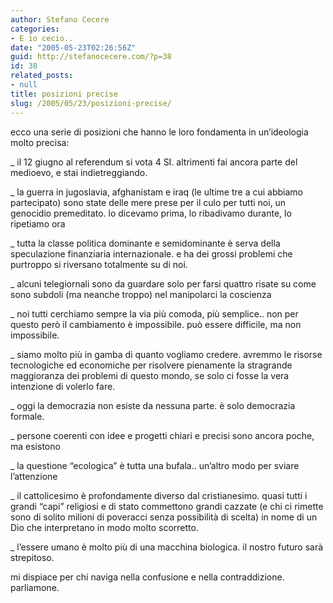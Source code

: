 ```yaml
---
author: Stefano Cecere
categories:
- E io cecio..
date: "2005-05-23T02:26:56Z"
guid: http://stefanocecere.com/?p=38
id: 38
related_posts:
- null
title: posizioni precise
slug: /2005/05/23/posizioni-precise/
---
```


ecco una serie di posizioni che hanno le loro fondamenta in un&#8217;ideologia molto precisa:

_ il 12 giugno al referendum si vota 4 SI. altrimenti fai ancora parte del medioevo, e stai indietreggiando.
  
_ la guerra in jugoslavia, afghanistam e iraq (le ultime tre a cui abbiamo partecipato) sono state delle mere prese per il culo per tutti noi, un genocidio premeditato. lo dicevamo prima, lo ribadivamo durante, lo ripetiamo ora
  
_ tutta la classe politica dominante e semidominante è serva della speculazione finanziaria internazionale. e ha dei grossi problemi che purtroppo si riversano totalmente su di noi.
  
_ alcuni telegiornali sono da guardare solo per farsi quattro risate su come sono subdoli (ma neanche troppo) nel manipolarci la coscienza
  
_ noi tutti cerchiamo sempre la via pi&#xf9; comoda, pi&#xf9; semplice.. non per questo però il cambiamento è impossibile. può essere difficile, ma non impossibile.
  
_ siamo molto pi&#xf9; in gamba di quanto vogliamo credere. avremmo le risorse tecnologiche ed economiche per risolvere pienamente la stragrande maggioranza dei problemi di questo mondo, se solo ci fosse la vera intenzione di volerlo fare.
  
_ oggi la democrazia non esiste da nessuna parte. è solo democrazia formale.
  
_ persone coerenti con idee e progetti chiari e precisi sono ancora poche, ma esistono
  
_ la questione &#8220;ecologica&#8221; è tutta una bufala.. un&#8217;altro modo per sviare l&#8217;attenzione
  
_ il cattolicesimo è profondamente diverso dal cristianesimo. quasi tutti i grandi &#8220;capi&#8221; religiosi e di stato commettono grandi cazzate (e chi ci rimette sono di solito milioni di poveracci senza possibilit&#xe0; di scelta) in nome di un Dio che interpretano in modo molto scorretto.
  
_ l&#8217;essere umano è molto pi&#xf9; di una macchina biologica. il nostro futuro sar&#xe0; strepitoso.

mi dispiace per chi naviga nella confusione e nella contraddizione. parliamone.